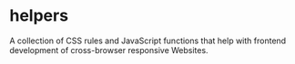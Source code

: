 # helpers
A collection of CSS rules and JavaScript functions that help with frontend development of cross-browser responsive Websites.
